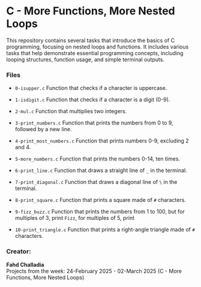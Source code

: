 # C - More Functions, More Nested Loops

This repository contains several tasks that introduce the basics of C programming, focusing on nested loops and functions. It includes various tasks that help demonstrate essential programming concepts, including looping structures, function usage, and simple terminal outputs.

### Files

- `0-isupper.c`
  Function that checks if a character is uppercase.
    
- `1-isdigit.c`
  Function that checks if a character is a digit (0-9).
    
- `2-mul.c`
  Function that multiplies two integers.
    
- `3-print_numbers.c`
  Function that prints the numbers from 0 to 9, followed by a new line.
    
- `4-print_most_numbers.c`
  Function that prints numbers 0-9, excluding 2 and 4.
    
- `5-more_numbers.c`
  Function that prints the numbers 0-14, ten times.
    
- `6-print_line.c`
  Function that draws a straight line of `_` in the terminal.
    
- `7-print_diagonal.c`
  Function that draws a diagonal line of `\` in the terminal.
    
- `8-print_square.c`
  Function that prints a square made of `#` characters.
    
- `9-fizz_buzz.c`
  Function that prints the numbers from 1 to 100, but for multiples of 3, print `Fizz`, for multiples of 5, print 
    
- `10-print_triangle.c`
  Function that prints a right-angle triangle made of `#` characters.

### Creator:

**Fahd Challadia**  
Projects from the week: 24-February 2025 - 02-March 2025 (C - More Functions, More Nested Loops)
